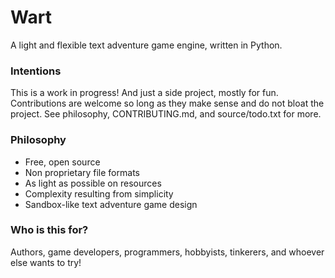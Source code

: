 # Wart
A light and flexible text adventure game engine, written in Python.

### Intentions
This is a work in progress! And just a side project, mostly for fun. Contributions are welcome so long as they make sense and do not bloat the project. See philosophy, CONTRIBUTING.md, and source/todo.txt for more.

### Philosophy
- Free, open source
- Non proprietary file formats
- As light as possible on resources
- Complexity resulting from simplicity
- Sandbox-like text adventure game design

### Who is this for?
Authors, game developers, programmers, hobbyists, tinkerers, and whoever else wants to try!